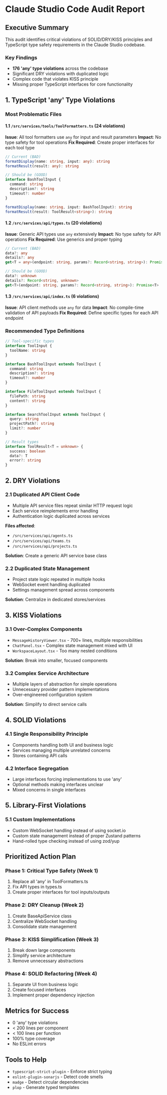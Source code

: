 # Claude Studio Code Audit Report

## Executive Summary

This audit identifies critical violations of SOLID/DRY/KISS principles and TypeScript type safety requirements in the Claude Studio codebase.

### Key Findings
- **176 'any' type violations** across the codebase
- Significant DRY violations with duplicated logic
- Complex code that violates KISS principle
- Missing proper TypeScript interfaces for core functionality

## 1. TypeScript 'any' Type Violations

### Most Problematic Files

#### 1.1 `/src/services/tools/ToolFormatters.ts` (24 violations)
**Issue**: All tool formatters use `any` for input and result parameters
**Impact**: No type safety for tool operations
**Fix Required**: Create proper interfaces for each tool type

```typescript
// Current (BAD)
formatDisplay(name: string, input: any): string
formatResult(result: any): string

// Should be (GOOD)
interface BashToolInput {
  command: string
  description?: string
  timeout?: number
}

formatDisplay(name: string, input: BashToolInput): string
formatResult(result: ToolResult<string>): string
```

#### 1.2 `/src/services/api/types.ts` (20 violations)
**Issue**: Generic API types use `any` extensively
**Impact**: No type safety for API operations
**Fix Required**: Use generics and proper typing

```typescript
// Current (BAD)
data?: any
details?: any
get<T = any>(endpoint: string, params?: Record<string, string>): Promise<T>

// Should be (GOOD)
data?: unknown
details?: Record<string, unknown>
get<T>(endpoint: string, params?: Record<string, string>): Promise<T>
```

#### 1.3 `/src/services/api/index.ts` (6 violations)
**Issue**: API client methods use `any` for data
**Impact**: No compile-time validation of API payloads
**Fix Required**: Define specific types for each API endpoint

### Recommended Type Definitions

```typescript
// Tool-specific types
interface ToolInput {
  toolName: string
}

interface BashToolInput extends ToolInput {
  command: string
  description?: string
  timeout?: number
}

interface FileToolInput extends ToolInput {
  filePath: string
  content?: string
}

interface SearchToolInput extends ToolInput {
  query: string
  projectPath?: string
  limit?: number
}

// Result types
interface ToolResult<T = unknown> {
  success: boolean
  data?: T
  error?: string
}
```

## 2. DRY Violations

### 2.1 Duplicated API Client Code
- Multiple API service files repeat similar HTTP request logic
- Each service reimplements error handling
- Authentication logic duplicated across services

**Files affected**:
- `/src/services/api/agents.ts`
- `/src/services/api/teams.ts`
- `/src/services/api/projects.ts`

**Solution**: Create a generic API service base class

### 2.2 Duplicated State Management
- Project state logic repeated in multiple hooks
- WebSocket event handling duplicated
- Settings management spread across components

**Solution**: Centralize in dedicated stores/services

## 3. KISS Violations

### 3.1 Over-Complex Components
- `MessageHistoryViewer.tsx` - 700+ lines, multiple responsibilities
- `ChatPanel.tsx` - Complex state management mixed with UI
- `WorkspaceLayout.tsx` - Too many nested conditions

**Solution**: Break into smaller, focused components

### 3.2 Complex Service Architecture
- Multiple layers of abstraction for simple operations
- Unnecessary provider pattern implementations
- Over-engineered configuration system

**Solution**: Simplify to direct service calls

## 4. SOLID Violations

### 4.1 Single Responsibility Principle
- Components handling both UI and business logic
- Services managing multiple unrelated concerns
- Stores containing API calls

### 4.2 Interface Segregation
- Large interfaces forcing implementations to use 'any'
- Optional methods making interfaces unclear
- Mixed concerns in single interfaces

## 5. Library-First Violations

### 5.1 Custom Implementations
- Custom WebSocket handling instead of using socket.io
- Custom state management instead of proper Zustand patterns
- Hand-rolled type checking instead of using zod/yup

## Prioritized Action Plan

### Phase 1: Critical Type Safety (Week 1)
1. Replace all 'any' in ToolFormatters.ts
2. Fix API types in types.ts
3. Create proper interfaces for tool inputs/outputs

### Phase 2: DRY Cleanup (Week 2)
1. Create BaseApiService class
2. Centralize WebSocket handling
3. Consolidate state management

### Phase 3: KISS Simplification (Week 3)
1. Break down large components
2. Simplify service architecture
3. Remove unnecessary abstractions

### Phase 4: SOLID Refactoring (Week 4)
1. Separate UI from business logic
2. Create focused interfaces
3. Implement proper dependency injection

## Metrics for Success
- 0 'any' type violations
- < 200 lines per component
- < 100 lines per function
- 100% type coverage
- No ESLint errors

## Tools to Help
- `typescript-strict-plugin` - Enforce strict typing
- `eslint-plugin-sonarjs` - Detect code smells
- `madge` - Detect circular dependencies
- `plop` - Generate typed templates